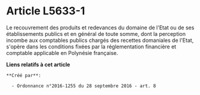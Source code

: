 # Article L5633-1

Le recouvrement des produits et redevances du domaine de l'Etat ou de ses établissements publics et en général de toute
somme, dont la perception incombe aux comptables publics chargés des recettes domaniales de l'Etat, s'opère dans les
conditions fixées par la réglementation financière et comptable applicable en Polynésie française.

**Liens relatifs à cet article**

	**Créé par**:

	  - Ordonnance n°2016-1255 du 28 septembre 2016 - art. 8

